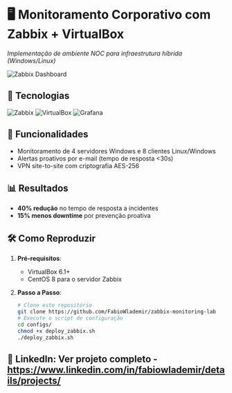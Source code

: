 # 🖥️ Monitoramento Corporativo com Zabbix + VirtualBox
*Implementação de ambiente NOC para infraestrutura híbrida (Windows/Linux)*

![Zabbix Dashboard](screenshots/dashboard.png)

## 🔧 **Tecnologias**
![Zabbix](https://img.shields.io/badge/Zabbix-DD0000?style=for-the-badge&logo=zabbix&logoColor=white)
![VirtualBox](https://img.shields.io/badge/VirtualBox-183A61?style=for-the-badge&logo=virtualbox&logoColor=white)
![Grafana](https://img.shields.io/badge/Grafana-F46800?style=for-the-badge&logo=grafana&logoColor=white)

## 🚀 **Funcionalidades**
- Monitoramento de 4 servidores Windows e 8 clientes Linux/Windows
- Alertas proativos por e-mail (tempo de resposta <30s)
- VPN site-to-site com criptografia AES-256

## 📊 **Resultados**
- **40% redução** no tempo de resposta a incidentes
- **15% menos downtime** por prevenção proativa

## 🛠️ **Como Reproduzir**
1. **Pré-requisitos**:
   - VirtualBox 6.1+
   - CentOS 8 para o servidor Zabbix

2. **Passo a Passo**:
   ```bash
   # Clone este repositório
   git clone https://github.com/FabioWlademir/zabbix-monitoring-lab
   # Execute o script de configuração
   cd configs/
   chmod +x deploy_zabbix.sh
   ./deploy_zabbix.sh

## 🔗 LinkedIn: Ver projeto completo - https://www.linkedin.com/in/fabiowlademir/details/projects/
